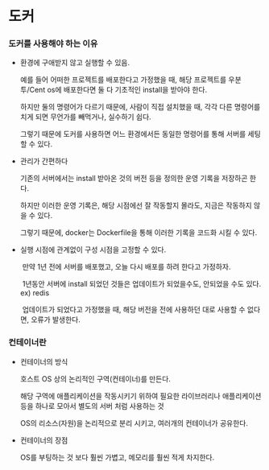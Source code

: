 # 도커

### 도커를 사용해야 하는 이유

- 환경에 구애받지 않고 실행할 수 있음.

  예를 들어 어떠한 프로젝트를 배포한다고 가정했을 때, 해당 프로젝트를 우분투/Cent os에 배포한다면 둘 다 기초적인 install을 받아야 한다.

  하지만 둘의 명령어가 다르기 때문에, 사람이 직접 설치했을 때, 각각 다른 명령어를 치게 되면 무언가를 빼먹거나, 실수하기 쉽다.

  그렇기 때문에 도커를 사용하면 어느 환경에서든 동일한 명령어를 통해 서버를 세팅할 수 있다.

- 관리가 간편하다

  기존의 서버에서는 install 받아온 것의 버전 등을 정의한 운영 기록을 저장하곤 한다.

  하지만 이러한 운영 기록은, 해당 시점에선 잘 작동할지 몰라도, 지금은 작동하지 않을 수 있다.

  그렇기 때문에, docker는 Dockerfile을 통해 이러한 기록을 코드화 시킬 수 있다.

- 실행 시점에 관계없이 구성 시점을 고정할 수 있다.

  ​	만약 1년 전에 서버를 배포했고, 오늘 다시 배포를 하려 한다고 가정하자.

  ​	1년동안 서버에 install 되었던 것들은 업데이트가 되었을수도, 안되었을 수도 있다. ex) redis

  ​	업데이트가 되었다고 가정했을 때, 해당 버전을 전에 사용하던 대로 사용할 수 없다면, 오류가 발생한다.

### 컨테이너란

- 컨테이너의 방식

  호스트 OS  상의 논리적인 구역(컨테이너)를 만든다.

  해당 구역에 애플리케이션을 작동시키기 위하여 필요한 라이브러리나 애플리케이션등을 하나로 모아서 별도의 서버 처럼 사용하는 것

  OS의 리소스(자원)을 논리적으로 분리 시키고, 여러개의 컨테이너가 공유한다.

- 컨테이너의 장점

  OS를 부팅하는 것 보다 훨씬 가볍고, 메모리를 훨씬 적게 차지한다.